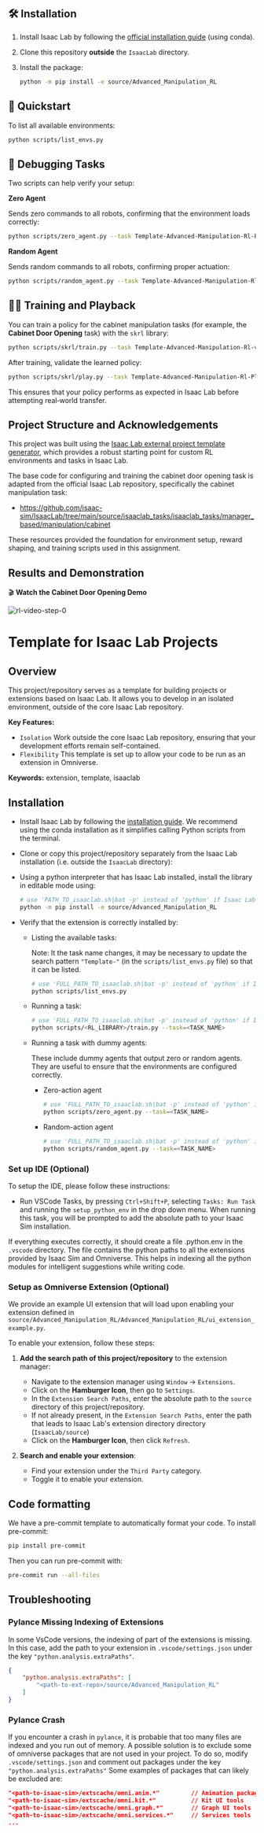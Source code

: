 ## 🛠️ Installation

1. Install Isaac Lab by following the [official installation guide](https://isaac-sim.github.io/IsaacLab/main/source/setup/installation/index.html) (using conda).
2. Clone this repository **outside** the `IsaacLab` directory.
3. Install the package:

    ```bash
    python -m pip install -e source/Advanced_Manipulation_RL
    ```

## 🚀 Quickstart

To list all available environments:

```bash
python scripts/list_envs.py
```

## 🐞 Debugging Tasks

Two scripts can help verify your setup:

**Zero Agent**

Sends zero commands to all robots, confirming that the environment loads correctly:

```bash
python scripts/zero_agent.py --task Template-Advanced-Manipulation-Rl-Play-v0
```

**Random Agent**

Sends random commands to all robots, confirming proper actuation:

```bash
python scripts/random_agent.py --task Template-Advanced-Manipulation-Rl-Play-v0
```

## 🏋️‍♂️ Training and Playback

You can train a policy for the cabinet manipulation tasks (for example, the **Cabinet Door Opening** task) with the `skrl` library:

```bash
python scripts/skrl/train.py --task Template-Advanced-Manipulation-Rl-v0 --headless
```

After training, validate the learned policy:

```bash
python scripts/skrl/play.py --task Template-Advanced-Manipulation-Rl-Play-v0 --num_envs 4 
```

This ensures that your policy performs as expected in Isaac Lab before attempting real‑world transfer.

## Project Structure and Acknowledgements

This project was built using the [Isaac Lab external project template generator](https://isaac-sim.github.io/IsaacLab/main/source/overview/developer-guide/template.html), which provides a robust starting point for custom RL environments and tasks in Isaac Lab.

The base code for configuring and training the cabinet door opening task is adapted from the official Isaac Lab repository, specifically the cabinet manipulation task:
- https://github.com/isaac-sim/IsaacLab/tree/main/source/isaaclab_tasks/isaaclab_tasks/manager_based/manipulation/cabinet

These resources provided the foundation for environment setup, reward shaping, and training scripts used in this assignment.

## Results and Demonstration


🎬 **Watch the Cabinet Door Opening Demo**

![rl-video-step-0](https://github.com/user-attachments/assets/e3940be2-df03-471f-87bd-a33ff7de9e1f)


# Template for Isaac Lab Projects

## Overview

This project/repository serves as a template for building projects or extensions based on Isaac Lab.
It allows you to develop in an isolated environment, outside of the core Isaac Lab repository.

**Key Features:**

- `Isolation` Work outside the core Isaac Lab repository, ensuring that your development efforts remain self-contained.
- `Flexibility` This template is set up to allow your code to be run as an extension in Omniverse.

**Keywords:** extension, template, isaaclab

## Installation

- Install Isaac Lab by following the [installation guide](https://isaac-sim.github.io/IsaacLab/main/source/setup/installation/index.html).
  We recommend using the conda installation as it simplifies calling Python scripts from the terminal.

- Clone or copy this project/repository separately from the Isaac Lab installation (i.e. outside the `IsaacLab` directory):

- Using a python interpreter that has Isaac Lab installed, install the library in editable mode using:

    ```bash
    # use 'PATH_TO_isaaclab.sh|bat -p' instead of 'python' if Isaac Lab is not installed in Python venv or conda
    python -m pip install -e source/Advanced_Manipulation_RL

- Verify that the extension is correctly installed by:

    - Listing the available tasks:

        Note: It the task name changes, it may be necessary to update the search pattern `"Template-"`
        (in the `scripts/list_envs.py` file) so that it can be listed.

        ```bash
        # use 'FULL_PATH_TO_isaaclab.sh|bat -p' instead of 'python' if Isaac Lab is not installed in Python venv or conda
        python scripts/list_envs.py
        ```

    - Running a task:

        ```bash
        # use 'FULL_PATH_TO_isaaclab.sh|bat -p' instead of 'python' if Isaac Lab is not installed in Python venv or conda
        python scripts/<RL_LIBRARY>/train.py --task=<TASK_NAME>
        ```

    - Running a task with dummy agents:

        These include dummy agents that output zero or random agents. They are useful to ensure that the environments are configured correctly.

        - Zero-action agent

            ```bash
            # use 'FULL_PATH_TO_isaaclab.sh|bat -p' instead of 'python' if Isaac Lab is not installed in Python venv or conda
            python scripts/zero_agent.py --task=<TASK_NAME>
            ```
        - Random-action agent

            ```bash
            # use 'FULL_PATH_TO_isaaclab.sh|bat -p' instead of 'python' if Isaac Lab is not installed in Python venv or conda
            python scripts/random_agent.py --task=<TASK_NAME>
            ```

### Set up IDE (Optional)

To setup the IDE, please follow these instructions:

- Run VSCode Tasks, by pressing `Ctrl+Shift+P`, selecting `Tasks: Run Task` and running the `setup_python_env` in the drop down menu.
  When running this task, you will be prompted to add the absolute path to your Isaac Sim installation.

If everything executes correctly, it should create a file .python.env in the `.vscode` directory.
The file contains the python paths to all the extensions provided by Isaac Sim and Omniverse.
This helps in indexing all the python modules for intelligent suggestions while writing code.

### Setup as Omniverse Extension (Optional)

We provide an example UI extension that will load upon enabling your extension defined in `source/Advanced_Manipulation_RL/Advanced_Manipulation_RL/ui_extension_example.py`.

To enable your extension, follow these steps:

1. **Add the search path of this project/repository** to the extension manager:
    - Navigate to the extension manager using `Window` -> `Extensions`.
    - Click on the **Hamburger Icon**, then go to `Settings`.
    - In the `Extension Search Paths`, enter the absolute path to the `source` directory of this project/repository.
    - If not already present, in the `Extension Search Paths`, enter the path that leads to Isaac Lab's extension directory directory (`IsaacLab/source`)
    - Click on the **Hamburger Icon**, then click `Refresh`.

2. **Search and enable your extension**:
    - Find your extension under the `Third Party` category.
    - Toggle it to enable your extension.

## Code formatting

We have a pre-commit template to automatically format your code.
To install pre-commit:

```bash
pip install pre-commit
```

Then you can run pre-commit with:

```bash
pre-commit run --all-files
```

## Troubleshooting

### Pylance Missing Indexing of Extensions

In some VsCode versions, the indexing of part of the extensions is missing.
In this case, add the path to your extension in `.vscode/settings.json` under the key `"python.analysis.extraPaths"`.

```json
{
    "python.analysis.extraPaths": [
        "<path-to-ext-repo>/source/Advanced_Manipulation_RL"
    ]
}
```

### Pylance Crash

If you encounter a crash in `pylance`, it is probable that too many files are indexed and you run out of memory.
A possible solution is to exclude some of omniverse packages that are not used in your project.
To do so, modify `.vscode/settings.json` and comment out packages under the key `"python.analysis.extraPaths"`
Some examples of packages that can likely be excluded are:

```json
"<path-to-isaac-sim>/extscache/omni.anim.*"         // Animation packages
"<path-to-isaac-sim>/extscache/omni.kit.*"          // Kit UI tools
"<path-to-isaac-sim>/extscache/omni.graph.*"        // Graph UI tools
"<path-to-isaac-sim>/extscache/omni.services.*"     // Services tools
...
```


